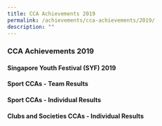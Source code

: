 ```yaml
---
title: CCA Achievements 2019
permalink: /achievements/cca-achievements/2019/
description: ""
---
```

### **CCA Achievements 2019**
#### **Singapore Youth Festival (SYF) 2019**



#### **Sport CCAs - Team Results**



#### **Sport CCAs - Individual Results**



#### **Clubs and Societies CCAs - Individual Results**
